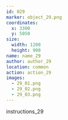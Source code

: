 ```yaml
---
id: 029
marker: object_29.png
coordinates:
  x: 3300
  y: 5050
size:
  width: 1200
  height: 900
name: name_29
author: author_29
location: common
action: action_29
images:
  - 29_01.png
  - 29_02.png
  - 29_03.png
---
```


instructions_29
